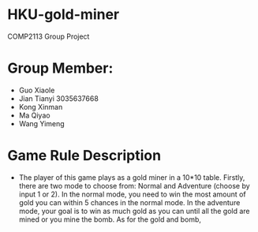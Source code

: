 # HKU-gold-miner
COMP2113 Group Project

# Group Member:
* Guo Xiaole 
* Jian Tianyi 3035637668
* Kong Xinman
* Ma Qiyao
* Wang Yimeng

# Game Rule Description
* The player of this game plays as a gold miner in a 10*10 table. Firstly, there are two mode to choose from: Normal and Adventure (choose by input 1 or 2). In the normal mode, you need to win the most amount of gold you can within 5 chances in the normal mode. In the adventure mode, your goal is to win as much gold as you can until all the gold are mined or you mine the bomb. As for the gold and bomb, 
